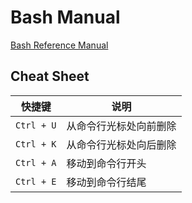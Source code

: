 # Bash Manual

<!-- #shell-cmd #bash-cmd -->
[Bash Reference Manual](https://www.gnu.org/software/bash/manual/bash.html)

## Cheat Sheet

快捷键 | 说明
--- | ---
`Ctrl + U` | 从命令行光标处向前删除
`Ctrl + K` | 从命令行光标处向后删除
`Ctrl + A` | 移动到命令行开头
`Ctrl + E` | 移动到命令行结尾
